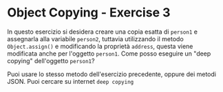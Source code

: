 # Object Copying - Exercise 3
In questo esercizio si desidera creare una copia esatta di `person1` e assegnarla alla variabile `person2`, tuttavia utilizzando il metodo `Object.assign()` e modificando la proprietà `address`, questa viene modificata anche per l'oggetto `person1`. Come posso eseguire un "deep copying" dell'oggetto `person1`?

Puoi usare lo stesso metodo dell'esercizio precedente, oppure dei metodi JSON. Puoi cercare su internet `deep copying`
